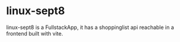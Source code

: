 # linux-sept8

linux-sept8 is a FullstackApp, it has a shoppinglist api reachable in a frontend built with vite.